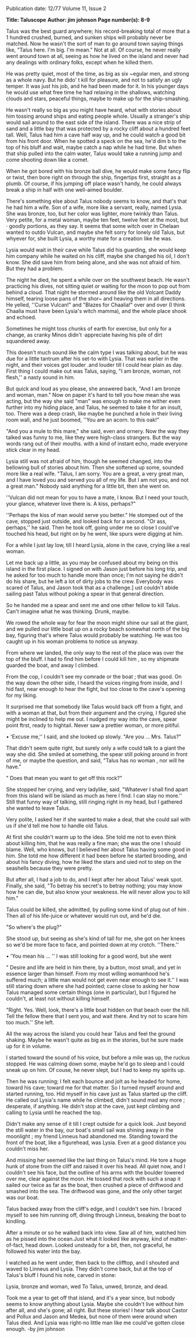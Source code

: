 Publication date: 12/77
Volume 11, Issue 2

**Title: Taluscope**
**Author: jim johnson**
**Page number(s): 8-9**

Talus was the best guard anywhere; 
his record-breaking total of more that a 
1 hundred crushed, burned, and sunken 
ships will probably never be matched. 
Now he wasn't the sort of man to go 
around town saying things like, "Talus 
here. I'm big. I'm mean." Not at all. 
Of course, he never really went around 
town at all, seeing as how he lived on 
the island and never had any dealings 
with ordinary folks, except when he 
killed them. 

He was pretty quiet, most of the 
time, as big as six ~egular men, and 
strong as a whole navy. But he dido' t 
kill for pleasure, and not to satisfy an 
ugly temper. It was just his job, and he 
had been made for it. In his younger 
days he would use what free time he 
had relaxing in the shallows, watching 
clouds and stars, peaceful things, 
maybe to make up for the 
ship-smashing. 

He wasn't really so big as you might 
have heard, what with stories about 
him tossing around ships and eating 
people whole. Usually a stranger's ship 
would sail around to the east side of 
the island. There was a nice strip of 
sand and a little bay that was protected 
by a rocky cliff about a hundred feet 
tall. Well, Talus had him a cave half 
way up, and he could watch a good bit 
from his front door. When he spotted 
a speck on the sea, he'd dim b to the 
top of his bluff and wait, maybe catch 
a nap while he had time. But when 
that ship pulled into the calm water, 
Talus would take a running jump and 
come shooting down like a comet. 

When he got bored with his bronze 
ball dive, he would make some fancy 
flip or twist, then bore right on 
through the ship, fingertips first, 
straight as a plumb. Of course, if his 
jumping off place wasn't handy, he 
could always break a ship in half with 
one well-aimed boulder. 

There's something else about Talus 
nobody seems to know, and that's that 
he had him a wife. Son of a wife, more 
like a servant, really, named Lysia. She 
was bronze, too, but her color was 
lighter, more twinkly than Talus. Very 
petite, for a metal woman, maybe ten 
feet, twelve feet at the most, but · 
goodly portions, as they say. It seems 
that some witch over in Chelaan 
wanted to outdo Vulcan, and maybe 
she felt sorry for lonely old Talus, but 
whyever for, she built Lysia, a worthy 
mate for a creation like he was. 

Lysia would wait in their cave while 
Talus did his guarding, she would keep 
him company while he waited on his 
cliff, maybe she changed his oil, I 
don't know. She did save him from 
being alone, and she was not afraid of 
him. But they had a problem. 

The night he died, he spent a while 
over on the southwest beach. He 
wasn't practicing his dives, not sitting 
quiet or waiting for the moon to pop 
out from behind a cloud. That night 
he stormed around like the old Volcant 
Daddy himself, tearing loose pans of 
the shor~ and heaving them in all 
directions. He yelled, ''Curse 
Vulcan!" and "Blazes for Chaalia!" 
over and over (I think Chaalia must 
have been Lysia's witch mamma), and 
the whole place shook and echoed. 

Sometimes he might toss chunks of 
earth for exercise, but only for a 
change, as cranky Minos didn't 
·appreciate having his pile of dirt 
squandered away. 

This doesn't much sound like the 
calm type I was talking about, but he 
was due for a little tantrum after his 
set-to with Lysia. That was earlier in 
the night, and their voices got louder 
.and louder till I could hear plain as 
day. First thing I could make out was 
Talus, saying, "I am bronze, woman, 
not flesh,'' a nasty sound in him. 

But quick and loud as you please, 
she answered back, "And I am bronze 
and woman, man." Now on paper it's 
hard to tell you how mean she was 
acting, but the way she said "man" 
was enough to make me wither even 
further into my hiding place, and 
Talus, he seemed to take it for an 
insult, too. There was a deep crash, 
like maybe he punched a hole in their 
living room wall, and he just boomed, 
''You are an acorn. to this oak!" 

"And you a mule to this mare," she 
said, even and ornery. Now the way 
they talked was funny to me, like they 
were high-class strangers. But the way 
words rang out of their mouths. with a 
kind of instant echo, made everyone 
stick clear in my head. 

Lysia still was not afraid of him, 
though he seemed changed, into the 
bellowing bull of stories about him. 
Then she softened up some, sounded 
more like a real wife. "Talus, I am 
sorry. You are a great, a very great 
man, and I have loved you and served 
you all of my life. But I am not you, 
and not a great man." Nobody said 
anything for a little bit, then she went 
on. 

''Vulcan did not mean for you to 
have a mate, I know. But I need your 
touch, your glance, whatever love there 
is. A kiss, perhaps?" 

''Perhaps the kiss of man would 
serve you better." He stomped out of 
the cave, stopped just outside, and 
looked back for a second. "Or ass, 
perhaps,'' he said. Then he took off, 
going under me so close I could've 
touched his head, but right on by he 
went, like spurs were digging at him. 

For a while I just lay low, till I heard 
Lysia, alone in the cave, crying like a 
real woman. 

Let me back up a little, as you may 
be confused about my being on this 
island in the first place. I signed on 
with Jason just before his long trip, 
and he asked for too much to handle 
more than once; I'm not saying he 
didn't do his share, but he left a lot of 
dirty jobs to the crew. Everybody was 
scared of Talus, and Jason took that as 
a challenge.] ust couldn't abide sailing 
past Talus without poking a spear in 
that general direction. 

So he handed me a spear and sent 
me and one other fellow to kill Talus. 
Can't imagine what he was thinking. 
Drunk, maybe. 

We rowed the whole way for fear the 
moon might shine our sail at the giant, 
and we pulled our little boat up on a 
rocky beach somewhat north of the big 
bay, figuring that's where Talus would 
probably be watching. He was too 
caught up in his woman problems to 
notice us anyway. 

From where we landed, the only way 
to the rest of the place was over the top 
of the bluff. I had to find him before I 
could kill him , so my shipmate 
guarded the boat, and away I climbed. 

From the cop, I couldn't see my 
comrade or the boat ; that was good. 
On the way down the other side, I 
heard the voices ringing from inside, 
and I hid fast, near enough to hear the 
fight, but too close to the cave's 
opening for my liking. 

It surprised me that somebody like 
Talus would back off from a fight, and 
with a woman at that, but from their 
argument and the crying, I figured she 
might be inclined to help me out. I 
nudged my way into the cave, spear 
point ftrst, ready to hightail. Never saw 
a prettier woman, or more pitiful. 

• 'Excuse me,'' I said, and she looked 
up slowly. "Are you ... Mrs. Talus?" 

That didn't seem quite right, but 
surely only a wife could talk to a giant 
the way she did. She smiled at 
something, the spear still poking 
around in front of me, or maybe the 
question, and said, "Talus has no 
woman , nor will he have." 

" Does that mean you want to get off 
this rock?" 

She stopped her crying, and very 
ladylike, said, "Whatever I shall find 
apart from this island will be island as 
much as here I find. I can stay no 
more.'' Still that funny way of talking, 
still ringing right in my head, but I 
gathered she wanted to leave Talus. 

Very polite, I asked her if she wanted 
to make a deal, that she could sail with 
us if she'd tell me how to handle old 
Talus. 

At first she couldn't warm up to the 
idea. She told me not to even think 
about killing him, that he was really a 
fine man; she was the one I should 
blame. Well, who knows, but I 
believed her about Talus having some 
good in him. She totd me how 
different it had been before he started 
brooding, and about his fancy diving, 
how he liked the stars and uied not to 
step on the seashells because they were 
pretty. 

But after all, I had a job to do, and I 
kept after her about Talus' weak spot. 
Finally, she said, "To betray his 
secret's to betray nothing; you may 
know how he can die, but also know 
your weakness. He will never allow you 
to kill him." 

Talus could be killed, she admitted, 
by pulling some kind of plug out of 
him . Then all of his life-juice or 
whatever would run out, and he'd die. 

"So where's the plug?" 

She stood up, but seeing as she's 
kind of tall for me, she got on her 
knees so we'd be more face to face, and 
pointed down at my crotch. ''There.'' 

• 'You mean his ... '' I was still 
looking for a good word, but she went 

" Desire and life are held in him 
there, by a button, most small, and yet 
in essence larger than himself. From 
my most willing womanhood he's 
suffered much; a little man would not 
get even near enough to see it.'' I was 
still staring down where she had 
pointed; carne close to asking her how 
Talus managed some certain things 
(one in particular), but I figured he 
couldn't, at least not without killing 
himself. 

"Right. Yes. Well, look, there's a 
little boat hidden on that beach over 
the hill. Tell the fellow there that I 
sent you, and wait there. And try not 
to scare him too much.'' She left. 

All the way across the island you 
could hear Talus and feel the ground 
shaking. Maybe he wasn't quite as big 
as in the stories, but he sure made up 
for it in volume. 

I started toward the sound of his 
voice, but before a mile was up, the 
ruckus stopped. He was calming down 
some, maybe he'd go to sleep and I 
could sneak up on him. Of couse, he 
never slept, but I had to keep my 
spirits up. 

Then he was running; I felt each 
bounce and jolt as he headed for 
home, toward his cave; toward me for 
that matter. So I turned myself around 
and started running, too. Hid myself 
in his cave just as Talus started up the 
cliff. He called out Lysia's name while 
he climbed, didn't sound mad 
any more ; desperate, if anything. He 
didn't stop at the cave, just kept 
climbing and calling to Lysia until he 
reached the top. 

Didn't make any sense of it till I 
crept outside for a quick look. Just 
beyond the still water in the bay, our 
boat's small sail was shining away in 
the moonlight ; my friend Linneus had 
abandoned me. Standing toward the 
front of the boat, like a figurehead, 
was Lysia. Even at a good distance you 
couldn't miss her. 

And missing her seemed like the last 
thing on Talus's mind. He tore a huge 
hunk of stone from the cliff and raised 
it over his head. All quiet now, and I 
couldn't see his face, but the outline of 
his arms with the boulder towered over 
me, clear against the moon. He tossed 
that rock with such a snap it sailed our 
twice as far as the boat, then crushed a 
piece of driftwood and smashed into 
the sea. The driftwood was gone, and 
the only other target was our boat. 

Talus backed away from the cliff's 
edge, and I couldn't see him. I braced 
myself to see him running off, diving 
through Linneus, breaking the boat to 
kindling. 

After a minute or so he walked back 
into view. Saw all of him, watched him 
as he pissed into the ocean.Just what it 
looked like anyway, kind of 
matter-of-fact, head down. Looked 
unsteady for a bit, then, not graceful, 
he followed his water into the bay. 

I watched as he went under, then 
back to the clifftop, and I shouted and 
waved to Linneus and Lysia. They 
didn't come back, but at the top of 
Talus's bluff I found his note, carved 
in stone: 

Lysia, bronze and woman, wed 
To Talus, unwed, bronze, and dead. 

Took me a year to get off that island, 
and it's a year since, but nobody seems 
to know anything about Lysia. Maybe 
she couldn't live without him after all, 
and she's gone; all right. But these 
stories! I hear talk about Castor and 
Pollux and Jason and Medea, but none 
of them were around when Talus died. 
And Lysia was right-no little man like 
me could've gotten close enough. 
-by jim johnson